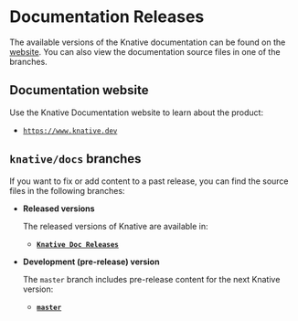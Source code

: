 # Documentation Releases

The available versions of the Knative documentation can be found on the
[website](https://www.knative.dev). You can also view the documentation source
files in one of the branches.

## Documentation website

Use the Knative Documentation website to learn about the product:

- [`https://www.knative.dev`](https://www.knative.dev)

## `knative/docs` branches

If you want to fix or add content to a past release, you can find the source
files in the following branches:

- **Released versions**

  The released versions of Knative are available in:

  - [**`Knative Doc Releases`**](https://github.com/knative/docs/releases)

- **Development (pre-release) version**

  The `master` branch includes pre-release content for the next Knative version:

  - [**`master`**](https://github.com/knative/docs/tree/main)
